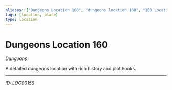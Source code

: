 ```yaml
---
aliases: ["Dungeons Location 160", "dungeons location 160", "160 Location Dungeons"]
tags: [location, place]
type: location
---
```


# Dungeons Location 160

*Dungeons*

A detailed dungeons location with rich history and plot hooks.

---
*ID: LOC00159*